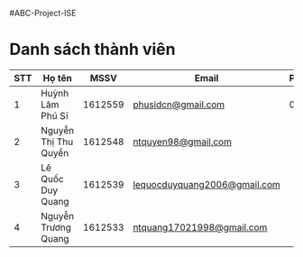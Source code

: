 #ABC-Project-ISE
# Danh sách thành viên
|STT|Họ tên               |MSSV     |Email                         |Phonenumber|
|---|---------------------|---------|------------------------------|-----------|
|1  | Huỳnh Lâm Phú Sĩ    | 1612559 | phusidcn@gmail.com           | 0888279957|
|2  | Nguyễn Thị Thu Quyền| 1612548 | ntquyen98@gmail.com          |           |
|3  | Lê Quốc Duy Quang   | 1612539 | lequocduyquang2006@gmail.com |           |
|4  | Nguyễn Trương Quang | 1612533 | ntquang17021998@gmail.com    |           |
#
